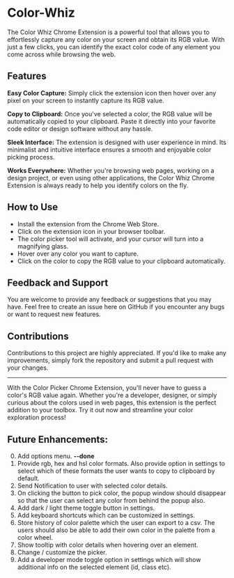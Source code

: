 # Color-Whiz

The Color Whiz Chrome Extension is a powerful tool that allows you to effortlessly capture any color on your screen and obtain its RGB value. With just a few clicks, you can identify the exact color code of any element you come across while browsing the web.

## Features

**Easy Color Capture:** Simply click the extension icon then hover over any pixel on your screen to instantly capture its RGB value.

**Copy to Clipboard:** Once you've selected a color, the RGB value will be automatically copied to your clipboard. Paste it directly into your favorite code editor or design software without any hassle.

**Sleek Interface:** The extension is designed with user experience in mind. Its minimalist and intuitive interface ensures a smooth and enjoyable color picking process.

**Works Everywhere:** Whether you're browsing web pages, working on a design project, or even using other applications, the Color Whiz Chrome Extension is always ready to help you identify colors on the fly.

## How to Use

- Install the extension from the Chrome Web Store.
- Click on the extension icon in your browser toolbar.
- The color picker tool will activate, and your cursor will turn into a magnifying glass.
- Hover over any color you want to capture.
- Click on the color to copy the RGB value to your clipboard automatically.

## Feedback and Support

You are welcome to provide any feedback or suggestions that you may have. Feel free to create an issue here on GitHub if you encounter any bugs or want to request new features.

## Contributions

Contributions to this project are highly appreciated. If you'd like to make any improvements, simply fork the repository and submit a pull request with your changes.

<hr>

With the Color Picker Chrome Extension, you'll never have to guess a color's RGB value again. Whether you're a developer, designer, or simply curious about the colors used in web pages, this extension is the perfect addition to your toolbox. Try it out now and streamline your color exploration process!

## Future Enhancements:

0. Add options menu. **--done**
1. Provide rgb, hex and hsl color formats. Also provide option in settings to select which of these formats the user wants to copy to clipboard by default.
2. Send Notification to user with selected color details.
3. On clicking the button to pick color, the popup window should disappear so that the user can select any color from behind the popup also.
4. Add dark / light theme toggle button in settings.
5. Add keyboard shortcuts which can be customized in settings.
6. Store history of color palette which the user can export to a csv. The users should also be able to add their own color in the palette from a color wheel.
7. Show tooltip with color details when hovering over an element.
8. Change / customize the picker.
9. Add a developer mode toggle option in settings which will show additional info on the selected element (id, class etc).
